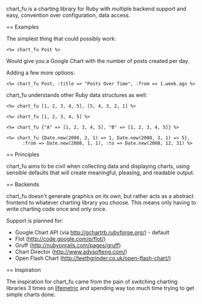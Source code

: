 chart_fu is a charting library for Ruby with multiple backend support and easy, convention over configuration, data access.


== Examples

The simplest thing that could possibly work:

    <%= chart_fu Post %>
  
Would give you a Google Chart with the number of posts created per day.

Adding a few more options:
  
    <%= chart_fu Post, :title => "Posts Over Time", :from => 1.week.ago %>

chart_fu understands other Ruby data structures as well:

    <%= chart_fu [1, 2, 3, 4, 5], [5, 4, 3, 2, 1] %>

    <%= chart_fu [1, 2, 3, 4, 5] %>
    
    <%= chart_fu {"A" => [1, 2, 3, 4, 5], "B" => [1, 2, 3, 4, 5]} %>
    
    <%= chart_fu {Date.new(2008, 2, 1) => 1, Date.new(2008, 3, 1) => 5},
          :from => Date.new(2008, 1, 1), :to => Date.new(2008, 12, 31) %>


== Principles

chart_fu aims to be civil when collecting data and displaying charts, using sensible defaults that will create meaningful, pleasing, and readable output.

    
== Backends

chart_fu doesn't generate graphics on its own, but rather acts as a abstract frontend to whatever charting library you choose. This means only having to write charting code once and only once.

Support is planned for:

 * Google Chart API (via http://gchartrb.rubyforge.org/) - default
 * Flot (http://code.google.com/p/flot/)
 * Gruff (http://nubyonrails.com/pages/gruff)
 * Chart Director (http://www.advsofteng.com/)
 * Open Flash Chart (http://teethgrinder.co.uk/open-flash-chart/)
 
 
== Inspiration

The inspiration for chart_fu came from the pain of switching charting libraries 3 times on [lifemetric](http://lifemetric.com) and spending way too much time trying to get simple charts done.